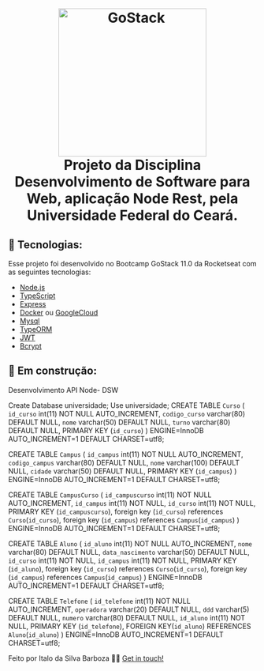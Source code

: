 <h1 align="center">
    <img alt="GoStack" src="https://www.provasdevestibular.com.br/wp-content/uploads/2012/06/ufc.jpg" width="300" />
    <br />
    Projeto da Disciplina Desenvolvimento de Software para Web, aplicação Node Rest, pela Universidade Federal do Ceará.
</h1>

## 🚀 Tecnologias:

Esse projeto foi desenvolvido no Bootcamp GoStack 11.0 da Rocketseat com as seguintes tecnologias:

- [Node.js](https://nodejs.org/)
- [TypeScript](https://www.typescriptlang.org/)
- [Express](https://expressjs.com/)
- [Docker](https://www.docker.com/) ou [GoogleCloud](https://cloud.google.com/)
- [Mysql](https://www.mysql.com/)
- [TypeORM](https://typeorm.io/)
- [JWT](https://jwt.io/)
- [Bcrypt](https://www.npmjs.com/package/bcrypt)

## 🚀 Em construção:

Desenvolvimento API Node- DSW

Create Database universidade;
Use universidade;
CREATE TABLE `Curso` (
  `id_curso` int(11) NOT NULL AUTO_INCREMENT,
  `codigo_curso` varchar(80) DEFAULT NULL,
  `nome` varchar(50) DEFAULT NULL,
  `turno` varchar(80) DEFAULT NULL,
  PRIMARY KEY (`id_curso`)
) ENGINE=InnoDB AUTO_INCREMENT=1 DEFAULT CHARSET=utf8;

CREATE TABLE `Campus` (
  `id_campus` int(11) NOT NULL AUTO_INCREMENT,
  `codigo_campus` varchar(80) DEFAULT NULL,
  `nome` varchar(100) DEFAULT NULL,
  `cidade` varchar(50) DEFAULT NULL,
  PRIMARY KEY (`id_campus`)
) ENGINE=InnoDB AUTO_INCREMENT=1 DEFAULT CHARSET=utf8;

CREATE TABLE `CampusCurso` (
  `id_campuscurso` int(11) NOT NULL AUTO_INCREMENT,
  `id_campus` int(11) NOT NULL,
  `id_curso` int(11) NOT NULL,
  PRIMARY KEY (`id_campuscurso`),
  foreign key (`id_curso`) references `Curso`(`id_curso`),
  foreign key (`id_campus`) references `Campus`(`id_campus`)
) ENGINE=InnoDB AUTO_INCREMENT=1 DEFAULT CHARSET=utf8;

CREATE TABLE `Aluno` (
  `id_aluno` int(11) NOT NULL AUTO_INCREMENT,
  `nome` varchar(80) DEFAULT NULL,
  `data_nascimento` varchar(50) DEFAULT NULL,
  `id_curso` int(11) NOT NULL,
  `id_campus` int(11) NOT NULL,
  PRIMARY KEY (`id_aluno`),
  foreign key (`id_curso`) references `Curso`(`id_curso`),
  foreign key (`id_campus`) references `Campus`(`id_campus`)
) ENGINE=InnoDB AUTO_INCREMENT=1 DEFAULT CHARSET=utf8;

CREATE TABLE `Telefone` (
  `id_telefone` int(11) NOT NULL AUTO_INCREMENT,
  `operadora` varchar(20) DEFAULT NULL,
  `ddd` varchar(5) DEFAULT NULL,
  `numero` varchar(80) DEFAULT NULL,
  `id_aluno` int(11) NOT NULL,
  PRIMARY KEY (`id_telefone`),
  FOREIGN KEY(`id_aluno`) REFERENCES `Aluno`(`id_aluno`)
) ENGINE=InnoDB AUTO_INCREMENT=1 DEFAULT CHARSET=utf8;


Feito por Italo da Silva Barboza 👋🏻 [Get in touch!](https://github.com/Italosbarboza/)
